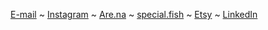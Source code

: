 [E-mail](mailto:reubenson@gmail.com) ~ <a href="https://www.instagram.com/not_not_reuben" rel="me">Instagram</a> ~ <a href="https://www.are.na/reuben-son" rel="me">Are.na</a> ~ <a href="https://special.fish/sonanze" rel="me">special.fish</a> ~ <a href="https://sonceramics.etsy.com/" rel="me">Etsy</a> ~ <a href="https://www.linkedin.com/in/reubenson/" rel="me">LinkedIn</a>

<!-- [Mastodon](https://mastodon.social/@sonanze) -->
<!-- [X](https://twitter.com/not_not_reuben) -->